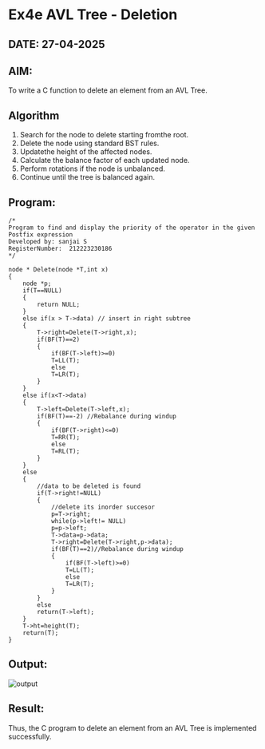 # Ex4e AVL Tree - Deletion
## DATE: 27-04-2025
## AIM:
To write a C function to delete an element from an AVL Tree.
## Algorithm
1.	Search for the node to delete starting fromthe root.
2.	Delete the node using standard BST rules.
3.	Updatethe height of the affected nodes.
4.	Calculate the balance factor of each updated node.
5.	Perform rotations if the node is unbalanced.
6.	Continue until the tree is balanced again.

## Program:
```
/*
Program to find and display the priority of the operator in the given Postfix expression
Developed by: sanjai S
RegisterNumber:  212223230186
*/
```

```
node * Delete(node *T,int x)
{
    node *p; 
    if(T==NULL)
    {
        return NULL;
    }
    else if(x > T->data) // insert in right subtree
    {
        T->right=Delete(T->right,x); 
        if(BF(T)==2)
        {
            if(BF(T->left)>=0) 
            T=LL(T);
            else 
            T=LR(T);
        }
    }
    else if(x<T->data)
    {
        T->left=Delete(T->left,x);
        if(BF(T)==-2) //Rebalance during windup
        {
            if(BF(T->right)<=0) 
            T=RR(T);
            else 
            T=RL(T);
        }
    }
    else
    {
        //data to be deleted is found 
        if(T->right!=NULL)
        { 
            //delete its inorder succesor 
            p=T->right;
            while(p->left!= NULL) 
            p=p->left;
            T->data=p->data;
            T->right=Delete(T->right,p->data); 
            if(BF(T)==2)//Rebalance during windup
            {
                if(BF(T->left)>=0) 
                T=LL(T);
                else 
                T=LR(T);
            }
        }
        else
        return(T->left);
    }
    T->ht=height(T); 
    return(T);
}
```

## Output:

![output](image-4.png)

## Result:
Thus, the C program to delete an element from an AVL Tree is implemented successfully.
